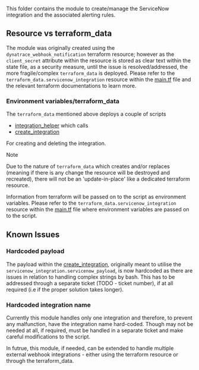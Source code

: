 This folder contains the module to create/manage the ServiceNow integration and the associated alerting rules.

## Resource vs terraform_data

The module was originally created using the `dynatrace_webhook_notification` terraform resource; however as the `client_secret` attribute within the resource is stored as clear text within the state file, as a security measure, until the issue is resolved/addressed, the more fragile/complex `terraform_data` is deployed. Please refer to the `terraform_data.servicenow_integration` resource within the [main.tf](./main.tf) file and the relevant terraform documentations to learn more.

### Environment variables/terraform_data

The `terraform_data` mentioned above deploys a couple of scripts 

- [integration_helper](./integration_utils/integration_helper) which calls
- [create_integration](./integration_utils/create_integration)

For creating and deleting the integration. 

> [!NOTE]  
> Due to the nature of `terraform_data` which creates and/or replaces (meaning if there is any change the resource will be destroyed and recreated), there will not be an 'update-in-place' like a dedicated terraform resource.

Information from terraform will be passed on to the script as environment variables. Please refer to the `terraform_data.servicenow_integration` resource within the [main.tf](./main.tf) file where environment variables are passed on to the script.

## Known Issues

### Hardcoded payload

The payload within the [create_integration](./integration_utils/create_integration), originally meant to utilise the `servicenow_integration.servicenow_payload`, is now hardcoded as there are issues in relation to handling complex strings by bash. This has to be addressed through a separate ticket (TODO - ticket number), if at all required (i.e if the proper solution takes longer).

### Hardcoded integration name

Currently this module handles only one integration and therefore, to prevent any malfunction, have the integration name hard-coded. Though may not be needed at all, if required, must be handled in a separate ticket and make careful modifications to the script.

In futrue, this module, if needed, can be extended to handle multiple external webhook integrations - either using the terraform resource or through the terraform_data.

